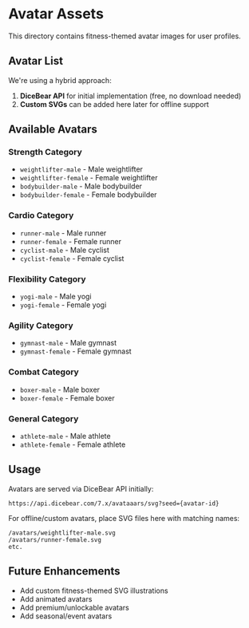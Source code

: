 # Avatar Assets

This directory contains fitness-themed avatar images for user profiles.

## Avatar List

We're using a hybrid approach:
1. **DiceBear API** for initial implementation (free, no download needed)
2. **Custom SVGs** can be added here later for offline support

## Available Avatars

### Strength Category
- `weightlifter-male` - Male weightlifter
- `weightlifter-female` - Female weightlifter  
- `bodybuilder-male` - Male bodybuilder
- `bodybuilder-female` - Female bodybuilder

### Cardio Category
- `runner-male` - Male runner
- `runner-female` - Female runner
- `cyclist-male` - Male cyclist
- `cyclist-female` - Female cyclist

### Flexibility Category
- `yogi-male` - Male yogi
- `yogi-female` - Female yogi

### Agility Category
- `gymnast-male` - Male gymnast
- `gymnast-female` - Female gymnast

### Combat Category
- `boxer-male` - Male boxer
- `boxer-female` - Female boxer

### General Category
- `athlete-male` - Male athlete
- `athlete-female` - Female athlete

## Usage

Avatars are served via DiceBear API initially:
```
https://api.dicebear.com/7.x/avataaars/svg?seed={avatar-id}
```

For offline/custom avatars, place SVG files here with matching names:
```
/avatars/weightlifter-male.svg
/avatars/runner-female.svg
etc.
```

## Future Enhancements

- Add custom fitness-themed SVG illustrations
- Add animated avatars
- Add premium/unlockable avatars
- Add seasonal/event avatars
